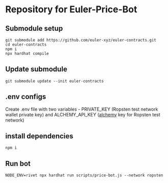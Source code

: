 # Repository for Euler-Price-Bot

## Submodule setup
    git submodule add https://github.com/euler-xyz/euler-contracts.git
    cd euler-contracts
    npm i
    npx hardhat compile

## Update submodule
    git submodule update --init euler-contracts

## .env configs
Create .env file with two variables - PRIVATE_KEY (Ropsten test network wallet private key) and ALCHEMY_API_KEY ([alchemy](https://www.alchemy.com/) key for Ropsten test network)

## install dependencies
    npm i

## Run bot
    NODE_ENV=rivet npx hardhat run scripts/price-bot.js --network ropsten
